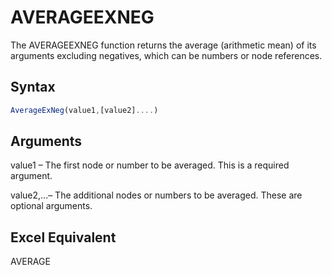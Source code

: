 # AVERAGEEXNEG

The AVERAGEEXNEG function returns the average (arithmetic mean) of its arguments excluding negatives, which can be numbers or node references.

## Syntax

```javascript
AverageExNeg(value1,[value2]....)
```

## Arguments

value1 – The first node or number to be averaged. This is a required argument.

value2,...– The additional nodes or numbers to be averaged. These are optional arguments.

## Excel Equivalent

AVERAGE
